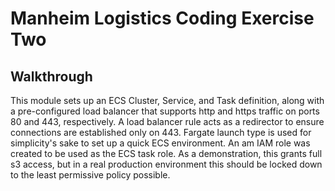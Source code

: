 # Manheim Logistics Coding Exercise Two

## Walkthrough

This module sets up an ECS Cluster, Service, and Task definition, along with a pre-configured load balancer that supports http and https traffic on ports 80 and 443, respectively. A load balancer rule acts as a redirector to ensure connections are established only on 443. Fargate launch type is used for simplicity's sake to set up a quick ECS environment. An am IAM role was created to be used as the ECS task role. As a demonstration, this grants full s3 access, but in a real production environment this should be locked down to the least permissive policy possible.
